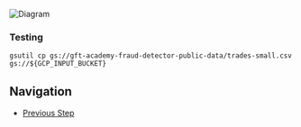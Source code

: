 ![Diagram](https://github.com/gft-academy-pl/gcp-anti-fraud-detector/blob/master/assets/upload-highlight.png?raw=true)

### Testing

```
gsutil cp gs://gft-academy-fraud-detector-public-data/trades-small.csv gs://${GCP_INPUT_BUCKET}
```

## Navigation

- [Previous Step](./05-sms-notifications.md)
